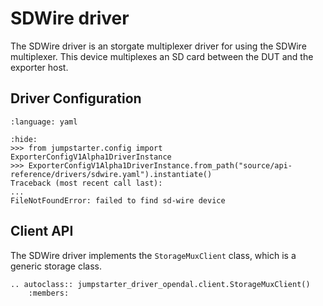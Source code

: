 # SDWire driver

The SDWire driver is an storgate multiplexer driver for using the SDWire
multiplexer. This device multiplexes an SD card between the DUT and the
exporter host.

## Driver Configuration

```{literalinclude} sdwire.yaml
:language: yaml
```

```{doctest}
:hide:
>>> from jumpstarter.config import ExporterConfigV1Alpha1DriverInstance
>>> ExporterConfigV1Alpha1DriverInstance.from_path("source/api-reference/drivers/sdwire.yaml").instantiate()
Traceback (most recent call last):
...
FileNotFoundError: failed to find sd-wire device

```

## Client API

The SDWire driver implements the `StorageMuxClient` class, which is a generic
storage class.

```{eval-rst}
.. autoclass:: jumpstarter_driver_opendal.client.StorageMuxClient()
    :members:
```
